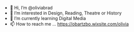 - 👋 Hi, I’m @oliviabrad
- 👀 I’m interested in Design, Reading, Theatre or History
- 🌱 I’m currently learning Digital Media
- 📫 How to reach me ... https://obartzbo.wixsite.com/olivia

<!---
oliviabrad/oliviabrad is a ✨ special ✨ repository because its `README.md` (this file) appears on your GitHub profile.
You can click the Preview link to take a look at your changes.
--->

